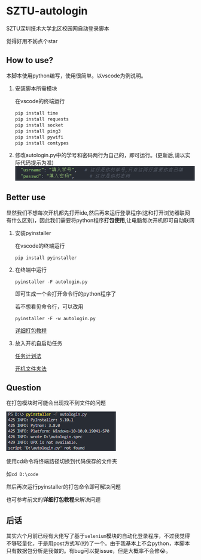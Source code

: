 # SZTU-autologin
SZTU深圳技术大学北区校园网自动登录脚本

觉得好用不妨点个star

## How to use?

本脚本使用python编写，使用很简单。以vscode为例说明。

1. 安装脚本所需模块

   在vscode的终端运行

   ```
   pip install time
   pip install requests
   pip install socket
   pip install ping3
   pip install pywifi
   pip install comtypes
   ```

2. 修改autologin.py中的学号和密码两行为自己的，即可运行。(更新后,请以实际代码提示为准)
   ![image-20230512210232834](https://raw.githubusercontent.com/shadow-aaa/markdown_photo/main/PicGo/202305122102894.png)

## Better use

显然我们不想每次开机都先打开ide,然后再来运行登录程序(这和打开浏览器联网有什么区别)，因此我们需要将python程序**打包使用**,让电脑每次开机即可自动联网

1. 安装pyinstaller

   在vscode的终端运行

   ```
   pip install pyinstaller
   ```

2. 在终端中运行

   ```
   pyinstaller -F autologin.py
   ```

   即可生成一个会打开命令行的python程序了

   若不想看见命令行，可以改用

   ```
   pyinstaller -F -w autologin.py
   ```

   [详细打包教程](https://blog.csdn.net/libaineu2004/article/details/112612421)

3. 放入开机自启动任务

   [任务计划法](https://blog.csdn.net/baidu_38493460/article/details/118081809)

   [开机文件夹法](https://jingyan.baidu.com/article/5d368d1ebfdf1a3f60c057f8.html)

## Question

在打包模块时可能会出现找不到文件的问题

![image-20230512213139159](https://raw.githubusercontent.com/shadow-aaa/markdown_photo/main/PicGo/202305122131185.png)

使用cd命令将终端路径切换到代码保存的文件夹

如`cd D:\code`

然后再次运行pyinstaller的打包命令即可解决问题

也可参考前文的**详细打包教程**来解决问题

## 后话

其实六个月前已经有大佬写了基于`selenium`模块的自动化登录程序，不过我觉得不够轻量化，于是用post方式写(抄)了一个。由于我基本上不会python，本脚本只有数据包分析是我做的。有bug可以提issue，但是大概率不会修😭。

